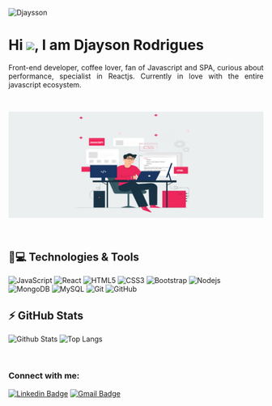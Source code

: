 <p align="left"><img src="https://komarev.com/ghpvc/?username=Djaysson" alt="Djaysson" /></p>

<h1 align = "justify"> Hi <img src="https://media.giphy.com/media/hvRJCLFzcasrR4ia7z/giphy.gif" width="25px">, I am Djayson Rodrigues</h1>

<p  align ="justify">Front-end developer, coffee lover, fan of Javascript and SPA, curious about performance, specialist in Reactjs. Currently in love with the entire javascript ecosystem.</p>
<br/>

 <p align="center" >
<img alt="background" src="./img/background.png" />
</p>
<br/>

## 🚀💻 Technologies & Tools

![JavaScript](https://img.shields.io/badge/-JavaScript-black?style=flat-square&logo=javascript)
![React](https://img.shields.io/badge/-React-black?style=flat-square&logo=react)
![HTML5](https://img.shields.io/badge/-HTML5-E34F26?style=flat-square&logo=html5&logoColor=white)
![CSS3](https://img.shields.io/badge/-CSS3-1572B6?style=flat-square&logo=css3)
![Bootstrap](https://img.shields.io/badge/-Bootstrap-563D7C?style=flat-square&logo=bootstrap)
![Nodejs](https://img.shields.io/badge/-Nodejs-black?style=flat-square&logo=Node.js)
![MongoDB](https://img.shields.io/badge/-MongoDB-black?style=flat-square&logo=mongodb)
![MySQL](https://img.shields.io/badge/-MySQL-black?style=flat-square&logo=mysql)
![Git](https://img.shields.io/badge/-Git-black?style=flat-square&logo=git)
![GitHub](https://img.shields.io/badge/-GitHub-181717?style=flat-square&logo=github)

## ⚡ GitHub Stats

![Github Stats](https://github-readme-stats.vercel.app/api?username=Djaysson&show_icons=true&count_private=true&show_icons=true&include_all_commits=true)
![Top Langs](https://github-readme-stats.vercel.app/api/top-langs/?username=Djaysson&hide=TeX&layout=compact)


<br />

### Connect with me:
[![Linkedin Badge](https://img.shields.io/badge/-Djayson-blue?style=flat-square&logo=Linkedin&logoColor=white&link=https:https://www.linkedin.com/in/djaysonrodrigues)](https://www.linkedin.com/in/djaysonrodrigues)
[![Gmail Badge](https://img.shields.io/badge/-djayson.dev@gmail.com-c14438?style=flat-square&logo=Gmail&logoColor=white&link=mailto:djayson.dev@gmail.com)](mailto:djayson.dev@gmail.com)












